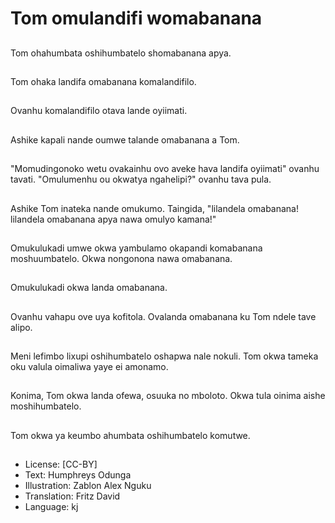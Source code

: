 # Tom omulandifi womabanana

##
Tom ohahumbata oshihumbatelo shomabanana apya.

##
Tom ohaka landifa omabanana komalandifilo.

##
Ovanhu komalandifilo otava lande oyiimati.

##
Ashike kapali nande oumwe talande omabanana a Tom.

##
"Momudingonoko wetu ovakainhu ovo aveke hava landifa oyiimati" ovanhu tavati. "Omulumenhu ou okwatya ngahelipi?" ovanhu tava pula.

##
Ashike Tom inateka nande omukumo. Taingida, "lilandela omabanana! lilandela omabanana apya nawa omulyo kamana!"

##
Omukulukadi umwe okwa yambulamo okapandi komabanana moshuumbatelo. Okwa nongonona nawa omabanana.

##
Omukulukadi okwa landa omabanana.

##
Ovanhu vahapu ove uya kofitola. Ovalanda omabanana ku Tom ndele tave alipo.

##
Meni lefimbo lixupi oshihumbatelo oshapwa nale nokuli. Tom okwa tameka oku valula oimaliwa yaye ei amonamo.

##
Konima, Tom okwa landa ofewa, osuuka no mboloto. Okwa tula oinima aishe moshihumbatelo.

##
Tom okwa ya keumbo ahumbata oshihumbatelo komutwe.

##
* License: [CC-BY]
* Text: Humphreys Odunga
* Illustration: Zablon Alex Nguku
* Translation: Fritz David
* Language: kj
